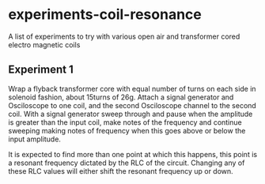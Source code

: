 # experiments-coil-resonance
A list of experiments to try with various open air and transformer cored electro magnetic coils

## Experiment 1

Wrap a flyback transformer core with equal number of turns on each side in solenoid fashion, about 15turns of 26g.
Attach a signal generator and Osciloscope to one coil, and the second Osciloscope channel to the second coil.
With a signal generator sweep through and pause when the amplitude is greater than the input coil, make notes of the frequency and continue sweeping making notes of frequency when this goes above or below the input amplitude.

It is expected to find more than one point at which this happens, this point is a resonant frequency dictated by the RLC of the circuit. Changing any of these RLC values will either shift the resonant frequency up or down.
